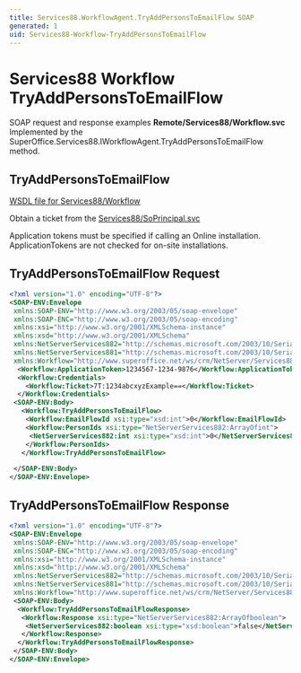 ```yaml
---
title: Services88.WorkflowAgent.TryAddPersonsToEmailFlow SOAP
generated: 1
uid: Services88-Workflow-TryAddPersonsToEmailFlow
---
```


# Services88 Workflow TryAddPersonsToEmailFlow

SOAP request and response examples **Remote/Services88/Workflow.svc**
Implemented by the <see cref="M:SuperOffice.Services88.IWorkflowAgent.TryAddPersonsToEmailFlow">SuperOffice.Services88.IWorkflowAgent.TryAddPersonsToEmailFlow</see> method.

## TryAddPersonsToEmailFlow





[WSDL file for Services88/Workflow](../Services88-Workflow.md)

Obtain a ticket from the [Services88/SoPrincipal.svc](../SoPrincipal/index.md)

Application tokens must be specified if calling an Online installation. ApplicationTokens are not checked for on-site installations.

## TryAddPersonsToEmailFlow Request

```xml
<?xml version="1.0" encoding="UTF-8"?>
<SOAP-ENV:Envelope
 xmlns:SOAP-ENV="http://www.w3.org/2003/05/soap-envelope"
 xmlns:SOAP-ENC="http://www.w3.org/2003/05/soap-encoding"
 xmlns:xsi="http://www.w3.org/2001/XMLSchema-instance"
 xmlns:xsd="http://www.w3.org/2001/XMLSchema"
 xmlns:NetServerServices882="http://schemas.microsoft.com/2003/10/Serialization/Arrays"
 xmlns:NetServerServices881="http://schemas.microsoft.com/2003/10/Serialization/"
 xmlns:Workflow="http://www.superoffice.net/ws/crm/NetServer/Services88">
  <Workflow:ApplicationToken>1234567-1234-9876</Workflow:ApplicationToken>
  <Workflow:Credentials>
    <Workflow:Ticket>7T:1234abcxyzExample==</Workflow:Ticket>
  </Workflow:Credentials>
 <SOAP-ENV:Body>
   <Workflow:TryAddPersonsToEmailFlow>
    <Workflow:EmailFlowId xsi:type="xsd:int">0</Workflow:EmailFlowId>
    <Workflow:PersonIds xsi:type="NetServerServices882:ArrayOfint">
     <NetServerServices882:int xsi:type="xsd:int">0</NetServerServices882:int>
    </Workflow:PersonIds>
   </Workflow:TryAddPersonsToEmailFlow>

 </SOAP-ENV:Body>
</SOAP-ENV:Envelope>

```


## TryAddPersonsToEmailFlow Response

```xml
<?xml version="1.0" encoding="UTF-8"?>
<SOAP-ENV:Envelope
 xmlns:SOAP-ENV="http://www.w3.org/2003/05/soap-envelope"
 xmlns:SOAP-ENC="http://www.w3.org/2003/05/soap-encoding"
 xmlns:xsi="http://www.w3.org/2001/XMLSchema-instance"
 xmlns:xsd="http://www.w3.org/2001/XMLSchema"
 xmlns:NetServerServices882="http://schemas.microsoft.com/2003/10/Serialization/Arrays"
 xmlns:NetServerServices881="http://schemas.microsoft.com/2003/10/Serialization/"
 xmlns:Workflow="http://www.superoffice.net/ws/crm/NetServer/Services88">
 <SOAP-ENV:Body>
  <Workflow:TryAddPersonsToEmailFlowResponse>
   <Workflow:Response xsi:type="NetServerServices882:ArrayOfboolean">
    <NetServerServices882:boolean xsi:type="xsd:boolean">false</NetServerServices882:boolean>
   </Workflow:Response>
  </Workflow:TryAddPersonsToEmailFlowResponse>
 </SOAP-ENV:Body>
</SOAP-ENV:Envelope>

```

